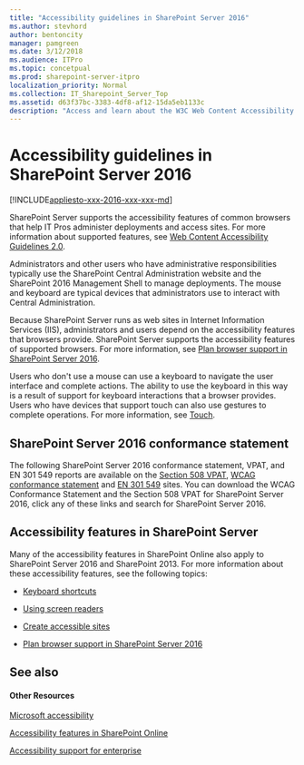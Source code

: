 ```yaml
---
title: "Accessibility guidelines in SharePoint Server 2016"
ms.author: stevhord
author: bentoncity
manager: pamgreen
ms.date: 3/12/2018
ms.audience: ITPro
ms.topic: concetpual
ms.prod: sharepoint-server-itpro
localization_priority: Normal
ms.collection: IT_Sharepoint_Server_Top
ms.assetid: d63f37bc-3383-4df8-af12-15da5eb1133c
description: "Access and learn about the W3C Web Content Accessibility Guidelines (WCAG) 2.0 Conformance Statement and Voluntary Product Accessibility Template (VPAT) for SharePoint Server 2016."
---
```


# Accessibility guidelines in SharePoint Server 2016

[!INCLUDE[appliesto-xxx-2016-xxx-xxx-md](includes/appliesto-xxx-2016-xxx-xxx-md.md)]
  
SharePoint Server supports the accessibility features of common browsers that help IT Pros administer deployments and access sites. For more information about supported features, see [Web Content Accessibility Guidelines 2.0](https://www.w3.org/TR/WCAG20/).
  
Administrators and other users who have administrative responsibilities typically use the SharePoint Central Administration website and the SharePoint 2016 Management Shell to manage deployments. The mouse and keyboard are typical devices that administrators use to interact with Central Administration.
  
Because SharePoint Server runs as web sites in Internet Information Services (IIS), administrators and users depend on the accessibility features that browsers provide. SharePoint Server supports the accessibility features of supported browsers. For more information, see [Plan browser support in SharePoint Server 2016](install/browser-support-planning-0.md).
  
Users who don't use a mouse can use a keyboard to navigate the user interface and complete actions. The ability to use the keyboard in this way is a result of support for keyboard interactions that a browser provides. Users who have devices that support touch can also use gestures to complete operations. For more information, see [Touch](https://msdn.microsoft.com/en-us/library/windows/desktop/dn742468.aspx).
  
## SharePoint Server 2016 conformance statement

The following SharePoint Server 2016 conformance statement, VPAT, and EN 301 549 reports are available on the [Section 508 VPAT](https://enterprise.microsoft.com/en-us/industries/government/section-508-vpats-for-microsoft-products/), [WCAG conformance statement](https://enterprise.microsoft.com/en-us/industries/government/wcag-2-0-reports-for-microsoft-products/) and [EN 301 549](https://www.microsoft.com/en301549) sites. You can download the WCAG Conformance Statement and the Section 508 VPAT for SharePoint Server 2016, click any of these links and search for SharePoint Server 2016. 
  
## Accessibility features in SharePoint Server

Many of the accessibility features in SharePoint Online also apply to SharePoint Server 2016 and SharePoint 2013. For more information about these accessibility features, see the following topics:
  
- [Keyboard shortcuts](https://support.office.com/en-us/article/Keyboard-shortcuts-in-SharePoint-Online-466e33ee-613b-4f47-96bb-1c20f20b1015)
    
- [Using screen readers](https://support.office.com/en-us/article/Accessibility-features-in-SharePoint-Online-f291404a-dc7e-44de-a31f-d81b3099c2b9?ui=en-US&amp;rs=en-US&amp;ad=US&amp;fromAR=1#bkm_moretasks)
    
- [Create accessible sites](https://support.office.com/en-us/article/Accessibility-features-in-SharePoint-Online-f291404a-dc7e-44de-a31f-d81b3099c2b9?ui=en-US&amp;rs=en-US&amp;ad=US&amp;fromAR=1#bkm_accessiblesites)
    
- [Plan browser support in SharePoint Server 2016](install/browser-support-planning-0.md)
    
## See also

#### Other Resources

[Microsoft accessibility](https://www.microsoft.com/en-us/accessibility/)
  
[Accessibility features in SharePoint Online](https://support.office.com/en-us/article/Accessibility-features-in-SharePoint-Online-f291404a-dc7e-44de-a31f-d81b3099c2b9?ui=en-US&amp;rs=en-US&amp;ad=US&amp;fromAR=1)
  
[Accessibility support for enterprise](https://support.microsoft.com/en-us/accessibility/enterprise-answer-desk)

